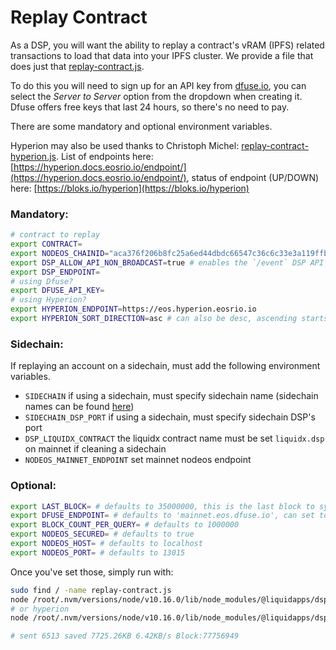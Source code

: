 Replay Contract
========

As a DSP, you will want the ability to replay a contract's vRAM (IPFS) related transactions to load that data into your IPFS cluster.  We provide a file that does just that [replay-contract.js](https://github.com/liquidapps-io/zeus-sdk/blob/master/boxes/groups/services/ipfs-dapp-service/utils/ipfs-service/replay-contract.js).

To do this you will need to sign up for an API key from [dfuse.io](https://www.dfuse.io), you can select the *Server to Server* option from the dropdown when creating it. Dfuse offers free keys that last 24 hours, so there's no need to pay.

There are some mandatory and optional environment variables.

Hyperion may also be used thanks to Christoph Michel: [replay-contract-hyperion.js](https://github.com/liquidapps-io/zeus-sdk/blob/master/boxes/groups/services/ipfs-dapp-service/utils/ipfs-service/replay-contract-hyperion.js). List of endpoints here: [https://hyperion.docs.eosrio.io/endpoint/](https://hyperion.docs.eosrio.io/endpoint/), status of endpoint (UP/DOWN) here: [https://bloks.io/hyperion](https://bloks.io/hyperion)

### Mandatory:

```bash
# contract to replay
export CONTRACT=
export NODEOS_CHAINID="aca376f206b8fc25a6ed44dbdc66547c36c6c33e3a119ffbeaef943642f0e906" # < mainnet | kylin > "5fff1dae8dc8e2fc4d5b23b2c7665c97f9e9d8edf2b6485a86ba311c25639191"
export DSP_ALLOW_API_NON_BROADCAST=true # enables the `/event` DSP API endpoint to accept non-blocking service events such as xcommits.
export DSP_ENDPOINT=
# using Dfuse?
export DFUSE_API_KEY=
# using Hyperion?
export HYPERION_ENDPOINT=https://eos.hyperion.eosrio.io
export HYPERION_SORT_DIRECTION=asc # can also be desc, ascending starts from first block, descending starts from head block of chains
```

### Sidechain:

If replaying an account on a sidechain, must add the following environment variables. 

- `SIDECHAIN` if using a sidechain, must specify sidechain name (sidechain names can be found [here](../liquidx/example-chains))
- `SIDECHAIN_DSP_PORT` if using a sidechain, must specify sidechain DSP's port
- `DSP_LIQUIDX_CONTRACT` the liquidx contract name must be set `liquidx.dsp` on mainnet if cleaning a sidechain
- `NODEOS_MAINNET_ENDPOINT` set mainnet nodeos endpoint

### Optional:

```bash
export LAST_BLOCK= # defaults to 35000000, this is the last block to sync from, find the first vRAM transaction for the contract and set the block before it
export DFUSE_ENDPOINT= # defaults to 'mainnet.eos.dfuse.io', can set to `kylin.eos.dfuse.io`
export BLOCK_COUNT_PER_QUERY= # defaults to 1000000
export NODEOS_SECURED= # defaults to true
export NODEOS_HOST= # defaults to localhost
export NODEOS_PORT= # defaults to 13015
```

Once you've set those, simply run with:

```bash
sudo find / -name replay-contract.js
node /root/.nvm/versions/node/v10.16.0/lib/node_modules/@liquidapps/dsp/utils/ipfs-service/replay-contract.js
# or hyperion
node /root/.nvm/versions/node/v10.16.0/lib/node_modules/@liquidapps/dsp/utils/ipfs-service/replay-contract-hyperion.js

# sent 6513 saved 7725.26KB 6.42KB/s Block:77756949
```